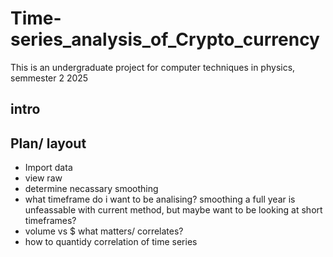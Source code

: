 # Time-series_analysis_of_Crypto_currency
This is an undergraduate project for computer techniques in physics, semmester 2 2025

## intro

## Plan/ layout
* Import data
* view raw
* determine necassary smoothing
* what timeframe do i want to be analising?  smoothing a full year is unfeassable with current method, but maybe want to be looking at short timeframes?
* volume vs $ what matters/ correlates?
* how to quantidy correlation of time series
